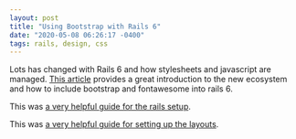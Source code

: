 ```yaml
---
layout: post
title: "Using Bootstrap with Rails 6"
date: "2020-05-08 06:26:17 -0400"
tags: rails, design, css
---
```


Lots has changed with Rails 6 and how stylesheets and javascript are managed. [This article](https://blog.capsens.eu/how-to-write-javascript-in-rails-6-webpacker-yarn-and-sprockets-cdf990387463) provides a great introduction to the new ecosystem and how to include bootstrap and fontawesome into rails 6.

This was [a very helpful guide for the rails setup](https://blog.makersacademy.com/how-to-install-bootstrap-and-jquery-on-rails-6-da6e810c1b87).

This was [a very helpful guide for setting up the layouts](https://www.digitalocean.com/community/tutorials/how-to-add-bootstrap-to-a-ruby-on-rails-application).

